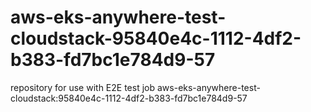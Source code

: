 # aws-eks-anywhere-test-cloudstack-95840e4c-1112-4df2-b383-fd7bc1e784d9-57
repository for use with E2E test job aws-eks-anywhere-test-cloudstack:95840e4c-1112-4df2-b383-fd7bc1e784d9-57
